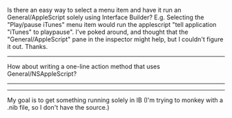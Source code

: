 

Is there an easy way to select a menu item and have it run an General/AppleScript solely using Interface Builder?  E.g.  Selecting the "Play/pause iTunes" menu item would run the applescript "tell application "iTunes" to playpause".  I've poked around, and thought that the "General/AppleScript" pane in the inspector might help, but I couldn't figure it out.  Thanks.

----
How about writing a one-line action method that uses General/NSAppleScript?

----
----
My goal is to get something running solely in IB (I'm trying to monkey with a .nib file, so I don't have the source.)